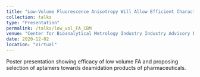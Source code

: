 ```yaml
---
title: "Low-Volume Fluorescence Anisotropy Will Allow Efficient Characterization of Aptamer Binding to Deamidation Products"
collection: talks
type: "Presentation"
permalink: /talks/low_vol_FA_CBM
venue: "Center for Bioanalytical Metrology Industry Industry Advisory Board Meeting"
date: 2020-12-02
location: "Virtual"
---
```


Poster presentation showing efficacy of low volume FA and proposing selection of aptamers towards deamidation products of pharmaceuticals.
